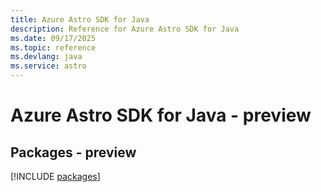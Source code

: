 ```yaml
---
title: Azure Astro SDK for Java
description: Reference for Azure Astro SDK for Java
ms.date: 09/17/2025
ms.topic: reference
ms.devlang: java
ms.service: astro
---
```

# Azure Astro SDK for Java - preview
## Packages - preview
[!INCLUDE [packages](astro-index.md)]